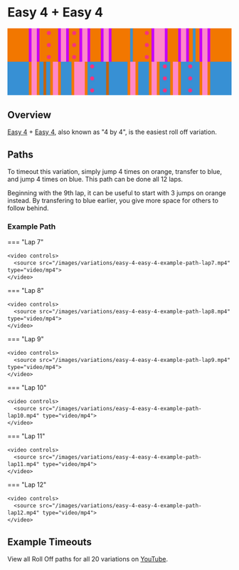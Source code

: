 # Easy 4 + Easy 4

![Easy 4 + Easy 4](../images/variations/easy-4-easy-4.jpg)

## Overview

[Easy 4](../rolls/easy-4.md#orange) + [Easy 4](../rolls/easy-4.md#blue), also known as "4 by 4", is the easiest roll off variation.

## Paths

To timeout this variation, simply jump 4 times on orange, transfer to blue, and jump 4 times on blue. This path can be done all 12 laps.

Beginning with the 9th lap, it can be useful to start with 3 jumps on orange instead. By transfering to blue earlier, you give more space for others to follow behind.

### Example Path

=== "Lap 7"

    <video controls>
      <source src="/images/variations/easy-4-easy-4-example-path-lap7.mp4" type="video/mp4">
    </video>

=== "Lap 8"

    <video controls>
      <source src="/images/variations/easy-4-easy-4-example-path-lap8.mp4" type="video/mp4">
    </video>

=== "Lap 9"

    <video controls>
      <source src="/images/variations/easy-4-easy-4-example-path-lap9.mp4" type="video/mp4">
    </video>

=== "Lap 10"

    <video controls>
      <source src="/images/variations/easy-4-easy-4-example-path-lap10.mp4" type="video/mp4">
    </video>

=== "Lap 11"

    <video controls>
      <source src="/images/variations/easy-4-easy-4-example-path-lap11.mp4" type="video/mp4">
    </video>

=== "Lap 12"

    <video controls>
      <source src="/images/variations/easy-4-easy-4-example-path-lap12.mp4" type="video/mp4">
    </video>

## Example Timeouts

View all Roll Off paths for all 20 variations on [YouTube](https://www.youtube.com/playlist?list=PLG_QNSp9ZgJLWYSNl4vY26VJCZeOQHO1F).
